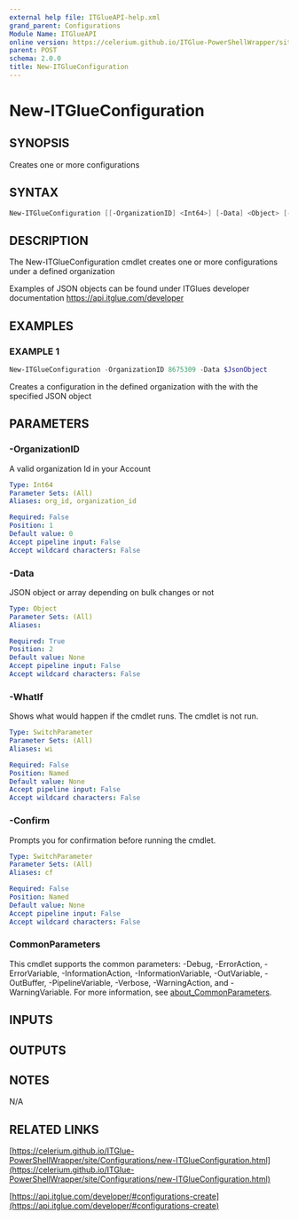 ```yaml
---
external help file: ITGlueAPI-help.xml
grand_parent: Configurations
Module Name: ITGlueAPI
online version: https://celerium.github.io/ITGlue-PowerShellWrapper/site/Configurations/New-ITGlueConfiguration.html
parent: POST
schema: 2.0.0
title: New-ITGlueConfiguration
---
```


# New-ITGlueConfiguration

## SYNOPSIS
Creates one or more configurations

## SYNTAX

```powershell
New-ITGlueConfiguration [[-OrganizationID] <Int64>] [-Data] <Object> [-WhatIf] [-Confirm] [<CommonParameters>]
```

## DESCRIPTION
The New-ITGlueConfiguration cmdlet creates one or more
configurations under a defined organization

Examples of JSON objects can be found under ITGlues developer documentation
    https://api.itglue.com/developer

## EXAMPLES

### EXAMPLE 1
```powershell
New-ITGlueConfiguration -OrganizationID 8675309 -Data $JsonObject
```

Creates a configuration in the defined organization with the
with the specified JSON object

## PARAMETERS

### -OrganizationID
A valid organization Id in your Account

```yaml
Type: Int64
Parameter Sets: (All)
Aliases: org_id, organization_id

Required: False
Position: 1
Default value: 0
Accept pipeline input: False
Accept wildcard characters: False
```

### -Data
JSON object or array depending on bulk changes or not

```yaml
Type: Object
Parameter Sets: (All)
Aliases:

Required: True
Position: 2
Default value: None
Accept pipeline input: False
Accept wildcard characters: False
```

### -WhatIf
Shows what would happen if the cmdlet runs.
The cmdlet is not run.

```yaml
Type: SwitchParameter
Parameter Sets: (All)
Aliases: wi

Required: False
Position: Named
Default value: None
Accept pipeline input: False
Accept wildcard characters: False
```

### -Confirm
Prompts you for confirmation before running the cmdlet.

```yaml
Type: SwitchParameter
Parameter Sets: (All)
Aliases: cf

Required: False
Position: Named
Default value: None
Accept pipeline input: False
Accept wildcard characters: False
```

### CommonParameters
This cmdlet supports the common parameters: -Debug, -ErrorAction, -ErrorVariable, -InformationAction, -InformationVariable, -OutVariable, -OutBuffer, -PipelineVariable, -Verbose, -WarningAction, and -WarningVariable. For more information, see [about_CommonParameters](http://go.microsoft.com/fwlink/?LinkID=113216).

## INPUTS

## OUTPUTS

## NOTES
N/A

## RELATED LINKS

[https://celerium.github.io/ITGlue-PowerShellWrapper/site/Configurations/new-ITGlueConfiguration.html](https://celerium.github.io/ITGlue-PowerShellWrapper/site/Configurations/new-ITGlueConfiguration.html)

[https://api.itglue.com/developer/#configurations-create](https://api.itglue.com/developer/#configurations-create)


